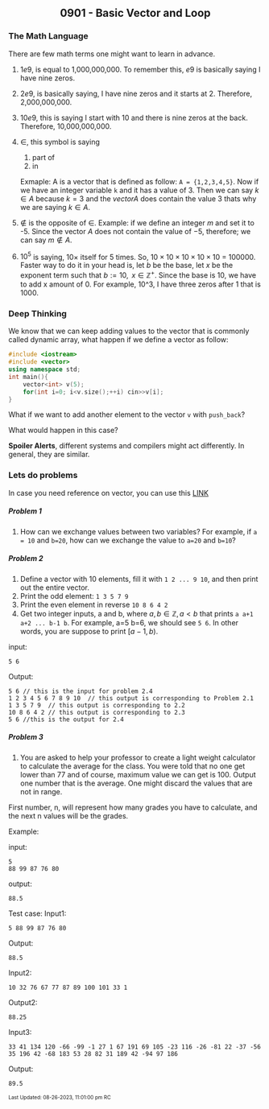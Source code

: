 <h2 align="center">0901 - Basic Vector and Loop</h2>

### The Math Language

There are few math terms one might want to learn in advance. 
1. $1e9$, is equal to 1,000,000,000. To remember this, $e9$ is basically saying I have nine zeros.
2. $2e9$, is basically saying, I have nine zeros and it starts at 2. Therefore, 2,000,000,000.
3. $10e9$, this is saying I start with 10 and there is nine zeros at the back. Therefore, 10,000,000,000.
4. $\in$, this symbol is saying
	1. part of
	2. in

	Exmaple: A is a vector that is defined as follow: ```A = {1,2,3,4,5}```. Now if we have an integer variable ```k``` and it has a value of 3. Then we can say $k \in A$ because $k=3$ and the $vector A$ does contain the value $3$ thats why we are saying $k\in A$.
5. $\notin$ is the opposite of $\in$. Example: if we define an integer $m$ and set it to -5. Since the vector $A$ does not contain the value of $-5$, therefore; we can say $m \notin A$. 
6. $10^5$ is saying, $10 \times$ itself for 5 times. So, $10 \times 10 \times 10 \times 10 \times 10$ = 100000. Faster way to do it in your head is, let $b$ be the base, let $x$ be the exponent term such that $b:=10, \text{ } x \in \mathbb{Z}^+$. Since the base is 10, we have to add x amount of 0. For example, 10^3, I have three zeros after 1 that is 1000. 

### Deep Thinking

We know that we can keep adding values to the vector that is commonly called dynamic array, what happen if we define a vector as follow:
```cpp
#include <iostream>
#include <vector>
using namespace std;
int main(){
	vector<int> v(5);
	for(int i=0; i<v.size();++i) cin>>v[i];
}
```

What if we want to add another element to the vector ```v``` with ```push_back```?

What would happen in this case?

**Spoiler Alerts**, different systems and compilers might act differently. In general, they are similar. 

### Lets do problems 

In case you need reference on vector, you can use this [LINK](https://github.com/JeffreyChan0913/EYE/tree/main/Beginner/0825)

##### Problem 1
1. How can we exchange values between two variables? For example, if ```a = 10``` and ```b=20```, how can we exchange the value to ```a=20``` and ```b=10```?
##### Problem 2
1. Define a vector with 10 elements, fill it with ```1 2 ... 9 10```, and then print out the entire vector.
2. Print the odd element: ```1 3 5 7 9```
3. Print the even element in reverse ```10 8 6 4 2```
4. Get two integer inputs, a and b, where $a, b \in \mathbb{Z}, a < b$ that prints ```a a+1 a+2 ... b-1 b```. For example, a=5 b=6, we should see ```5 6```. In other words, you are suppose to print $[a-1,b)$.

input:
```
5 6
```

Output:
```
5 6 // this is the input for problem 2.4
1 2 3 4 5 6 7 8 9 10  // this output is corresponding to Problem 2.1 
1 3 5 7 9  // this output is corresponding to 2.2
10 8 6 4 2 // this output is corresponding to 2.3 
5 6 //this is the output for 2.4 
```

##### Problem 3
1. You are asked to help your professor to create a light weight calculator to calculate the average for the class. You were told that no one get lower than 77 and of course, maximum value we can get is 100. Output one number that is the average. One might discard the values that are not in
range.

First number, n, will represent how many grades you have to calculate, and the next n values will be the grades.

Example: 

input:
```
5
88 99 87 76 80
```

output:
```
88.5
```


Test case:
Input1:
```
5 88 99 87 76 80
```
Output:
```
88.5
```

Input2:
```
10 32 76 67 77 87 89 100 101 33 1
```
Output2:
```
88.25
```

Input3:
```
33 41 134 120 -66 -99 -1 27 1 67 191 69 105 -23 116 -26 -81 22 -37 -56 35 196 42 -68 183 53 28 82 31 189 42 -94 97 186
```
Output:
```
89.5
```

<font size = 1>Last Updated: 08-26-2023, 11:01:00 pm RC</font>
